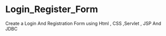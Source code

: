 # Login_Register_Form
Create a Login And Registration Form using Html , CSS ,Servlet , JSP And JDBC
